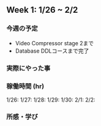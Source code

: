 ## Week 1: 1/26 ~ 2/2

### 今週の予定
- Video Compressor stage 2まで
- Database DDLコースまで完了

### 実際にやった事


### 稼働時間 (hr)

1/26:
1/27:
1/28:
1/29:
1/30:
2/1:
2/2:

### 所感・学び


